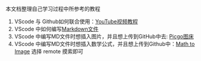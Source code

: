 本文档整理自己学习过程中所参考的教程
1. VScode 与 Github如何联合使用：[YouTube视频教程](https://www.youtube.com/c/DevWorldInfo/videos)
2. VScode 中如何编写[Markdown文件](https://zhuanlan.zhihu.com/p/56943330)
3. VScode 中编写MD文件时想插入图片，并且想上传到GitHub中去: [Picgo图床](https://zhuanlan.zhihu.com/p/131584831)
4. VScode 中编写MD文件时想插入数学公式，并且想上传到Github中：[Math to Image](https://medium.com/spencerweekly/vs-code-math-to-image-write-latex-math-equations-in-github-markdown-the-easy-way-9fa8b81dc910) 选择 remote 摸索即可